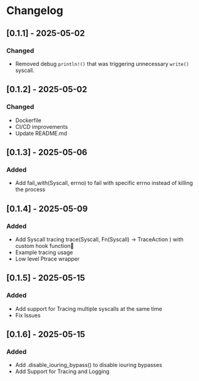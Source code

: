 # Changelog

## [0.1.1] - 2025-05-02
### Changed
- Removed debug `println!()` that was triggering unnecessary `write()` syscall.

## [0.1.2] - 2025-05-02
### Changed
- Dockerfile
- CI/CD improvements
- Update README.md

## [0.1.3] - 2025-05-06
### Added 
- Add fail_with(Syscall, errno) to fail with specific errno instead of killing the process

## [0.1.4] - 2025-05-09
### Added 
- Add Syscall tracing trace(Syscall, Fn(Syscall) -> TraceAction ) with custom hook function
- Example tracing usage
- Low level Ptrace wrapper

## [0.1.5] - 2025-05-15
### Added 
- Add support for Tracing multiple syscalls at the same time
- Fix Issues

## [0.1.6] - 2025-05-15
### Added 
- Add .disable_iouring_bypass() to disable iouring bypasses
- Add Support for Tracing and Logging

